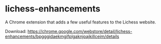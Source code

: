 lichess-enhancements
====================

A Chrome extension that adds a few useful features to the Lichess website.

Download: https://chrome.google.com/webstore/detail/lichess-enhancements/bpgggidaekmgifplgaknjoajkillceim/details